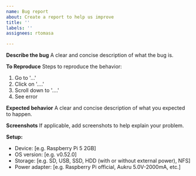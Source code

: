 ```yaml
---
name: Bug report
about: Create a report to help us improve
title: ''
labels: ''
assignees: rtomasa

---
```


**Describe the bug**
A clear and concise description of what the bug is.

**To Reproduce**
Steps to reproduce the behavior:
1. Go to '...'
2. Click on '....'
3. Scroll down to '....'
4. See error

**Expected behavior**
A clear and concise description of what you expected to happen.

**Screenshots**
If applicable, add screenshots to help explain your problem.

**Setup:**
 - Device: [e.g. Raspberry Pi 5 2GB]
 - OS version: [e.g. v0.52.0]
 - Storage: [e.g. SD, USB, SSD, HDD (with or without external power), NFS]
 - Power adapter: [e.g. Raspberry Pi official, Aukru 5.0V-2000mA, etc.]

